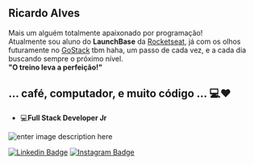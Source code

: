 ## Ricardo Alves

Mais um alguém totalmente apaixonado por programação! <br/>
Atualmente sou aluno do **LaunchBase** da  [Rocketseat](https://rocketseat.com.br/), já com os olhos futuramente no [GoStack](https://pages.rocketseat.com.br/gostack) tbm haha, um passo de cada vez, e a cada dia buscando sempre o próximo nível.  <br/>
**"O treino leva a perfeição!"**

## ... café, computador, e muito código ...  💻❤️
-   💻**Full Stack Developer Jr**

![enter image description here](https://theninehertz.com/wp-content/uploads/2020/06/full-stack-development.gif) 

[![Linkedin Badge](https://img.shields.io/badge/-LinkedIn-blue?style=flat-square&logo=Linkedin&logoColor=white&link=https://www.linkedin.com/in/ricardo-alves-6a713b1b8/)](https://www.linkedin.com/in/ricardo-alves-6a713b1b8/) [![Instagram Badge](https://img.shields.io/badge/-Instagram-blue?style=flat-square&logo=Instagram&logoColor=white&link=https://www.instagram.com/ricardogtcorrea/)](https://www.instagram.com/ricardogtcorrea/) 



